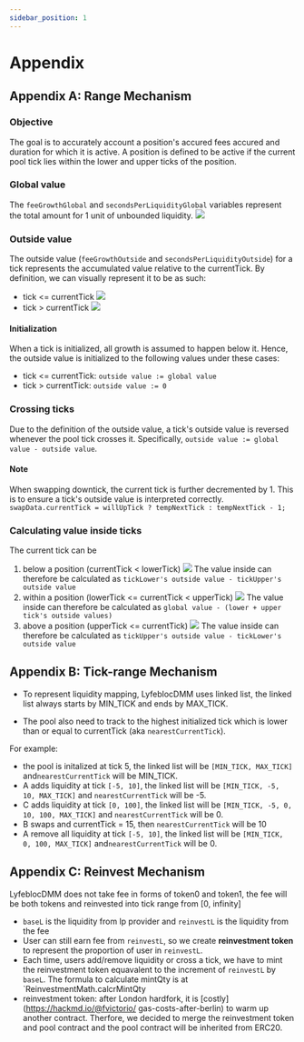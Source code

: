 ```yaml
---
sidebar_position: 1
---
```


# Appendix

## Appendix A: Range Mechanism

### Objective

The goal is to accurately account a position's accured fees accured and duration for which it is active. A
position is defined to be active if the current pool tick lies within the lower and upper ticks of the position.

### Global value

The `feeGrowthGlobal` and `secondsPerLiquidityGlobal` variables represent the total amount for 1 unit of
unbounded liquidity.
![](https://i.imgur.com/DoPB569.png)

### Outside value

The outside value (`feeGrowthOutside` and `secondsPerLiquidityOutside`) for a tick represents the accumulated
value relative to the currentTick. By definition, we can visually represent it to be as such:

- tick <= currentTick ![](https://i.imgur.com/IW8y1Gd.png)
- tick > currentTick ![](https://i.imgur.com/X0uXxvB.png)

#### Initialization

When a tick is initialized, all growth is assumed to happen below it. Hence, the outside value is initialized
to the following values under these cases:

- tick <= currentTick: `outside value := global value`
- tick > currentTick: `outside value := 0`

### Crossing ticks

Due to the definition of the outside value, a tick's outside value is reversed whenever the pool tick crosses
it. Specifically, `outside value := global value - outside value`.

#### Note

When swapping downtick, the current tick is further decremented by 1. This is to ensure a tick's outside value
is interpreted correctly.
`swapData.currentTick = willUpTick ? tempNextTick : tempNextTick - 1;`

### Calculating value inside ticks

The current tick can be

1. below a position (currentTick < lowerTick)
![](https://i.imgur.com/s3jWPgr.png)
The value inside can therefore be calculated as `tickLower's outside value - tickUpper's outside value`
2. within a position (lowerTick <= currentTick < upperTick)
![](https://i.imgur.com/pO9HPYb.png)
The value inside can therefore be calculated as `global value - (lower + upper tick's outside values)`
3. above a position (upperTick <= currentTick)
![](https://i.imgur.com/Yi8iwu0.png)
The value inside can therefore be calculated as `tickUpper's outside value - tickLower's outside value`

## Appendix B: Tick-range Mechanism

- To represent liquidity mapping, LyfeblocDMM uses linked list, the linked list always starts by MIN_TICK and
ends by MAX_TICK.

- The pool also need to track to the highest initialized tick which is lower than or equal to currentTick (aka
`nearestCurrentTick`).

For example:

- the pool is initalized at tick 5, the linked list will be `[MIN_TICK, MAX_TICK]` and`nearestCurrentTick` will
be MIN_TICK.
- A adds liquidity at tick `[-5, 10]`,  the linked list will be `[MIN_TICK, -5, 10, MAX_TICK]` and
`nearestCurrentTick` will be -5.
- C adds liquidity at tick `[0, 100]`, the linked list will be `[MIN_TICK, -5, 0, 10, 100, MAX_TICK]` and
`nearestCurrentTick` will be 0.
- B swaps and currentTick = 15, then  `nearestCurrentTick` will be 10
- A remove all liquidity at tick `[-5, 10]`, the linked list will be `[MIN_TICK, 0, 100, MAX_TICK]`
and`nearestCurrentTick` will be 0.

## Appendix C: Reinvest Mechanism

LyfeblocDMM does not take fee in forms of token0 and token1, the fee will be both tokens and reinvested into
tick range from [0, infinity]

- `baseL` is the liquidity from lp provider and `reinvestL` is the liquidity from the fee
- User can still earn fee from `reinvestL`, so we create **reinvestment token** to represent the proportion of
user in `reinvestL`.
- Each time, users add/remove liquidity or cross a tick, we have to mint the reinvestment token equavalent to
the increment of `reinvestL` by `baseL`. The formula to calculate mintQty is at `ReinvestmentMath.calcrMintQty
- reinvestment token: after London hardfork, it is [costly](https://hackmd.io/@fvictorio/
gas-costs-after-berlin) to warm up another contract. Therfore, we decided to merge the reinvestment token and
pool contract and the pool contract will be inherited from ERC20.
